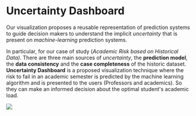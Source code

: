 # Uncertainty Dashboard

Our visualization proposes a reusable representation of prediction systems to guide decision makers to understand the implicit *uncertainty* that is present on *machine-learning* prediction systems.

In particular, for our case of study (*Academic Risk based on Historical Data)*. There are three main sources of *uncertainty*, the
**prediction model**, the **data consistency** and the **case completeness** of the historic dataset. **Uncertainty Dashboard** is a proposed visualization technique where the risk to fail in an academic semester is predicted by the machine learning algorithm and is  presented to the users (Professors and academics). So they can make an informed decision about the optimal student's academic load.

<img src="http://s19.postimg.org/amw859i1f/sc1.png">
